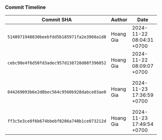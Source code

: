 ### Commit Timeline

| Commit SHA | Author | Date | Message |
|------------|--------|------|---------|
| `5148971948830beebfdd5b185971fa2e3960a1d8` | Hoang Gia | 2024-11-22 08:04:31 +0700 | Update for Language changed |
| `cebc98e4f6d50fd3adec957d138720d08f396052` | Hoang Gia | 2024-11-22 08:09:07 +0700 | Update TIMELINE.md |
| `044269093b6e2d0bec564c9560b928dabce03ae0` | Hoang Gia | 2024-11-23 17:36:59 +0700 | Update & fix timeout error for 'Dynamic Content Scraping' |
| `ff3c5e3ce8f6b674bbebf0206a748b1ce073212d` | Hoang Gia | 2024-11-23 17:49:54 +0700 | Update TIMELINE.md || `f071382805852ed803c08a2a95f165ba0801b920` | Hoang Gia | 2024-11-23 18:07:12 +0700 | Update README.md || `237f3f700ccf3b5250a2ac01cb34fe7b918622b0` | Hoang Gia | 2024-11-23 18:28:04 +0700 | Update README.md |